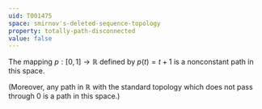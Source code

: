 ```yaml
---
uid: T001475
space: smirnov's-deleted-sequence-topology
property: totally-path-disconnected
value: false
---
```

The mapping $p : [0,1] \to \mathbb{R}$ defined by $p(t) = t+1$ is a nonconstant path in this space.

(Moreover, any path in $\mathbb{R}$ with the standard topology which does not pass through $0$ is a path in this space.)

